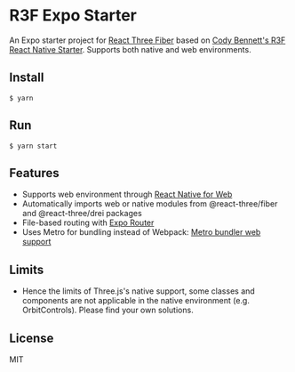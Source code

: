 # R3F Expo Starter

An Expo starter project for [React Three Fiber](https://github.com/pmndrs/react-three-fiber) based on [Cody Bennett's R3F React Native Starter](https://github.com/CodyJasonBennett/r3f-native-starter). Supports both native and web environments.

## Install

```
$ yarn
```

## Run

```
$ yarn start
```

## Features

- Supports web environment through [React Native for Web](https://necolas.github.io/react-native-web/)
- Automatically imports web or native modules from @react-three/fiber and @react-three/drei packages
- File-based routing with [Expo Router](https://github.com/expo/router)
- Uses Metro for bundling instead of Webpack: [Metro bundler web support](https://docs.expo.dev/guides/customizing-metro/#web-support)

## Limits

- Hence the limits of Three.js's native support, some classes and components are not applicable in the native environment (e.g. OrbitControls). Please find your own solutions.

## License

MIT
